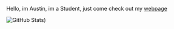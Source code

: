 Hello, im Austin, im a Student, just come check out my [webpage](https://nullaustin2k7.pythonanywhere.com/Home/index.html)

  ![GitHub Stats](https://openlabx.com/githubflarestats/api/gitfs.php/Null-Austin?response=image))
<!---
Null-Austin/Null-Austin is a ✨ special ✨ repository because its `README.md` (this file) appears on your GitHub profile.
You can click the Preview link to take a look at your changes.
--->
